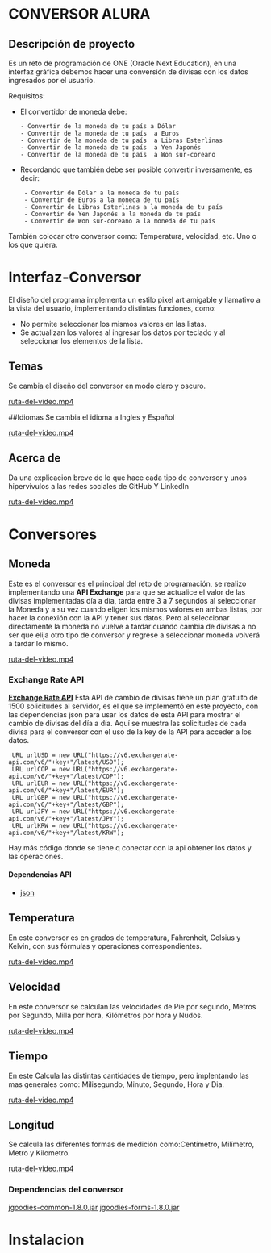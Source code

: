 # CONVERSOR ALURA

## Descripción de proyecto
Es un reto de programación de ONE (Oracle Next Education), en una interfaz gráfica debemos hacer una conversión de divisas con los datos ingresados por el usuario.

Requisitos:

- El convertidor de moneda debe:

      - Convertir de la moneda de tu país a Dólar
      - Convertir de la moneda de tu país  a Euros
      - Convertir de la moneda de tu país  a Libras Esterlinas
      - Convertir de la moneda de tu país  a Yen Japonés
      - Convertir de la moneda de tu país  a Won sur-coreano

- Recordando que también debe ser posible convertir inversamente, es decir:

       - Convertir de Dólar a la moneda de tu país
       - Convertir de Euros a la moneda de tu país
       - Convertir de Libras Esterlinas a la moneda de tu país
       - Convertir de Yen Japonés a la moneda de tu país
       - Convertir de Won sur-coreano a la moneda de tu país

También colocar otro conversor como: Temperatura, velocidad, etc. Uno o los que quiera.



# Interfaz-Conversor
El diseño del programa implementa un estilo pixel art amigable y llamativo a la vista del usuario, implementando distintas funciones, como:
- No permite seleccionar los mismos valores en las listas.
- Se actualizan los valores al ingresar los datos por teclado y al seleccionar los elementos de la lista.

## Temas
Se cambia el diseño del conversor en modo claro y oscuro.

[ruta-del-video.mp4](https://github.com/FARNIKS/Conversor-Alura/assets/128429185/1c2437a1-2bea-46d3-8a37-29fcd01c6ce7)

##Idiomas
Se cambia el idioma a Ingles y Español 


[ruta-del-video.mp4]( https://github.com/FARNIKS/Conversor-Alura/assets/128429185/9980d423-0048-4d28-82c8-9467b24d50d5)

## Acerca de
Da una explicacion breve de lo que hace cada tipo de conversor y unos hipervivulos a las redes sociales de GitHub Y LinkedIn 

[ruta-del-video.mp4](https://github.com/FARNIKS/Conversor-Alura/assets/128429185/4683d42e-717c-4585-921f-44d63efecbe2)

# Conversores

## Moneda
Este es el conversor es el principal del reto de programación, se realizo implementando una **API Exchange** para que se actualice el valor de las divisas implementadas día a día, tarda entre 3 a 7 segundos al seleccionar la Moneda y a su vez cuando eligen los mismos valores en ambas listas, por hacer la conexión con la API y tener sus datos.
Pero al seleccionar directamente la moneda no vuelve a tardar cuando cambia de divisas a no ser que elija otro tipo de conversor y regrese a seleccionar moneda volverá a tardar lo mismo.

[ruta-del-video.mp4](https://github.com/FARNIKS/Conversor-Alura/assets/128429185/6ca9591a-0d27-4ad3-814e-8a71cbc8da81)

### Exchange Rate API
[**Exchange Rate API**](https://www.exchangerate-api.com)
Esta API de cambio de divisas tiene un plan gratuito de 1500 solicitudes al servidor, es el que se implementó en este proyecto, con las dependencias json para usar los datos de esta API para mostrar el cambio de divisas del día a día. Aquí se muestra las solicitudes de cada divisa para el conversor con el uso de la key de la API para acceder a los datos.

	 URL urlUSD = new URL("https://v6.exchangerate-api.com/v6/"+key+"/latest/USD");
	 URL urlCOP = new URL("https://v6.exchangerate-api.com/v6/"+key+"/latest/COP");
	 URL urlEUR = new URL("https://v6.exchangerate-api.com/v6/"+key+"/latest/EUR");
	 URL urlGBP = new URL("https://v6.exchangerate-api.com/v6/"+key+"/latest/GBP");
	 URL urlJPY = new URL("https://v6.exchangerate-api.com/v6/"+key+"/latest/JPY");
	 URL urlKRW = new URL("https://v6.exchangerate-api.com/v6/"+key+"/latest/KRW");

Hay más código donde se tiene q conectar con la api obtener los datos y las operaciones.

#### Dependencias API
- [json](https://mvnrepository.com/artifact/org.json/json)


## Temperatura
En este conversor es en grados de temperatura, Fahrenheit, Celsius y Kelvin, con sus fórmulas y operaciones correspondientes.

[ruta-del-video.mp4](https://github.com/FARNIKS/Conversor-Alura/assets/128429185/d8101540-cc93-417b-b2a6-8653003fac11)

## Velocidad
En este conversor se calculan las velocidades de Pie por segundo, Metros por Segundo, Milla por hora, Kilómetros por hora y Nudos.

[ruta-del-video.mp4](https://github.com/FARNIKS/Conversor-Alura/assets/128429185/1188ec29-288a-4acd-8b01-6b87c543d200)

## Tiempo

En este Calcula las distintas cantidades de tiempo, pero implentando las mas generales como: Milisegundo, Minuto, Segundo, Hora y Dia.

[ruta-del-video.mp4](https://github.com/FARNIKS/Conversor-Alura/assets/128429185/119a226b-c830-4001-8098-be55a2e8864a)

## Longitud
Se calcula las diferentes formas de medición como:Centímetro, Milímetro, Metro y Kilometro.

[ruta-del-video.mp4](https://github.com/FARNIKS/Conversor-Alura/assets/128429185/c8777659-5524-4ac8-8175-c0c744db9aff)


### Dependencias del conversor
[jgoodies-common-1.8.0.jar](https://mvnrepository.com/artifact/com.jgoodies/jgoodies-common/1.8.0)
[jgoodies-forms-1.8.0.jar](https://mvnrepository.com/artifact/com.jgoodies/jgoodies-forms/1.8.0)

# Instalacion



